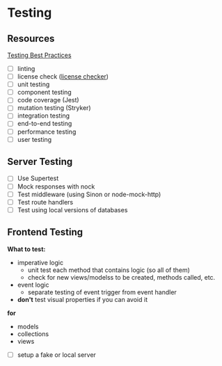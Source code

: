 # Testing

## Resources

[Testing Best Practices](https://medium.com/@me_37286/yoni-goldberg-javascript-nodejs-testing-best-practices-2b98924c9347)

- [ ] linting
- [ ] license check ([license checker](https://www.npmjs.com/package/license-checker))
- [ ] unit testing
- [ ] component testing
- [ ] code coverage (Jest)
- [ ] mutation testing (Stryker)
- [ ] integration testing
- [ ] end-to-end testing
- [ ] performance testing
- [ ] user testing

## Server Testing

- [ ] Use Supertest
- [ ] Mock responses with nock
- [ ] Test middleware (using Sinon or node-mock-http)
- [ ] Test route handlers
- [ ] Test using local versions of databases

## Frontend Testing

**What to test:**

- imperative logic
  - unit test each method that contains logic (so all of them)
  - check for new views/modelss to be created, methods called, etc.
- event logic
  - separate testing of event trigger from event handler
- **don't** test visual properties if you can avoid it

**for**

- models
- collections
- views

- [ ] setup a fake or local server

